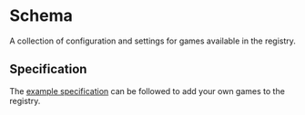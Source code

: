 # Schema

A collection of configuration and settings for games available in the registry.

## Specification

The [example specification](./example_specification.yml) can be followed to add your own games to the registry.
